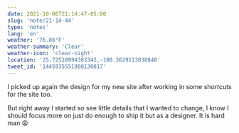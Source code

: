```yaml
---
date: 2021-10-06T21:14:47-05:00
slug: 'note/21-14-44'
type: 'notes'
lang: 'en'
weather: '76.86°F'
weather-summary: 'Clear'
weather-icon: 'clear-night'
location: '25.72518994383342,-100.3629113038848'
tweet_id: '1445935551908130817'
---
```

I picked up again the design for my new site after working in some shortcuts for the site too. 

But right away I started so see little details that I wanted to change, I know I should focus more on just do enough to ship it but as a designer. It is hard man 😩